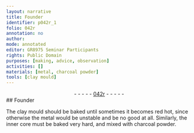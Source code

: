 ```yaml
---
layout: narrative
title: Founder
identifier: p042r_1
folio: 042r
annotation: no
author:
mode: annotated
editor: GR8975 Seminar Participants
rights: Public Domain
purposes: [making, advice, observation]
activities: []
materials: [metal, charcoal powder]
tools: [clay mould]
---
```


 <div class="folio" align="center">- - - - - <a href="http://gallica.bnf.fr/ark:/12148/btv1b10500001g/f89.image" target="_blank">042r</a> - - - - - </div>    
## Founder

 
The <span class="tool">clay mould</span> should be baked until sometimes it becomes red hot, since otherwise the <span class="material">metal</span> would be unstable and be no good at all. Similarly, the inner core must be baked very hard, and mixed with <span class="material">charcoal powder</span>.
 